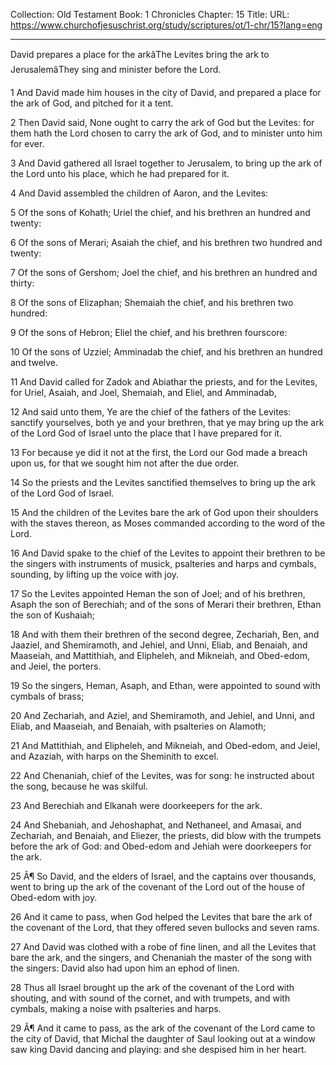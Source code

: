 Collection: Old Testament
Book: 1 Chronicles
Chapter: 15
Title: 
URL: https://www.churchofjesuschrist.org/study/scriptures/ot/1-chr/15?lang=eng

---

David prepares a place for the arkâThe Levites bring the ark to JerusalemâThey sing and minister before the Lord.

1 And David made him houses in the city of David, and prepared a place for the ark of God, and pitched for it a tent.

2 Then David said, None ought to carry the ark of God but the Levites: for them hath the Lord chosen to carry the ark of God, and to minister unto him for ever.

3 And David gathered all Israel together to Jerusalem, to bring up the ark of the Lord unto his place, which he had prepared for it.

4 And David assembled the children of Aaron, and the Levites:

5 Of the sons of Kohath; Uriel the chief, and his brethren an hundred and twenty:

6 Of the sons of Merari; Asaiah the chief, and his brethren two hundred and twenty:

7 Of the sons of Gershom; Joel the chief, and his brethren an hundred and thirty:

8 Of the sons of Elizaphan; Shemaiah the chief, and his brethren two hundred:

9 Of the sons of Hebron; Eliel the chief, and his brethren fourscore:

10 Of the sons of Uzziel; Amminadab the chief, and his brethren an hundred and twelve.

11 And David called for Zadok and Abiathar the priests, and for the Levites, for Uriel, Asaiah, and Joel, Shemaiah, and Eliel, and Amminadab,

12 And said unto them, Ye are the chief of the fathers of the Levites: sanctify yourselves, both ye and your brethren, that ye may bring up the ark of the Lord God of Israel unto the place that I have prepared for it.

13 For because ye did it not at the first, the Lord our God made a breach upon us, for that we sought him not after the due order.

14 So the priests and the Levites sanctified themselves to bring up the ark of the Lord God of Israel.

15 And the children of the Levites bare the ark of God upon their shoulders with the staves thereon, as Moses commanded according to the word of the Lord.

16 And David spake to the chief of the Levites to appoint their brethren to be the singers with instruments of musick, psalteries and harps and cymbals, sounding, by lifting up the voice with joy.

17 So the Levites appointed Heman the son of Joel; and of his brethren, Asaph the son of Berechiah; and of the sons of Merari their brethren, Ethan the son of Kushaiah;

18 And with them their brethren of the second degree, Zechariah, Ben, and Jaaziel, and Shemiramoth, and Jehiel, and Unni, Eliab, and Benaiah, and Maaseiah, and Mattithiah, and Elipheleh, and Mikneiah, and Obed-edom, and Jeiel, the porters.

19 So the singers, Heman, Asaph, and Ethan, were appointed to sound with cymbals of brass;

20 And Zechariah, and Aziel, and Shemiramoth, and Jehiel, and Unni, and Eliab, and Maaseiah, and Benaiah, with psalteries on Alamoth;

21 And Mattithiah, and Elipheleh, and Mikneiah, and Obed-edom, and Jeiel, and Azaziah, with harps on the Sheminith to excel.

22 And Chenaniah, chief of the Levites, was for song: he instructed about the song, because he was skilful.

23 And Berechiah and Elkanah were doorkeepers for the ark.

24 And Shebaniah, and Jehoshaphat, and Nethaneel, and Amasai, and Zechariah, and Benaiah, and Eliezer, the priests, did blow with the trumpets before the ark of God: and Obed-edom and Jehiah were doorkeepers for the ark.

25 Â¶ So David, and the elders of Israel, and the captains over thousands, went to bring up the ark of the covenant of the Lord out of the house of Obed-edom with joy.

26 And it came to pass, when God helped the Levites that bare the ark of the covenant of the Lord, that they offered seven bullocks and seven rams.

27 And David was clothed with a robe of fine linen, and all the Levites that bare the ark, and the singers, and Chenaniah the master of the song with the singers: David also had upon him an ephod of linen.

28 Thus all Israel brought up the ark of the covenant of the Lord with shouting, and with sound of the cornet, and with trumpets, and with cymbals, making a noise with psalteries and harps.

29 Â¶ And it came to pass, as the ark of the covenant of the Lord came to the city of David, that Michal the daughter of Saul looking out at a window saw king David dancing and playing: and she despised him in her heart.
